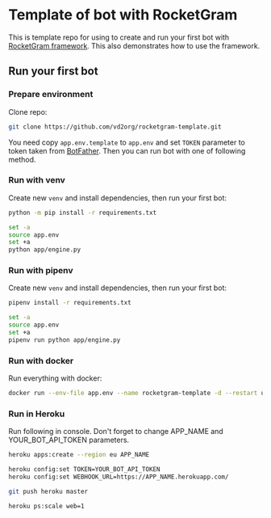# Template of bot with RocketGram

This is template repo for using to create and run your first bot with
[RocketGram framework](https://github.com/vd2org/rocketgram).
This also demonstrates how to use the framework.

## Run your first bot

### Prepare environment

Clone repo:

```bash
git clone https://github.com/vd2org/rocketgram-template.git
```

You need copy `app.env.template` to `app.env` and set `TOKEN`
parameter to token taken from [BotFather](https://t.me/BotFather).
Then you can run bot with one of following method.

### Run with venv

Create new `venv` and install dependencies, then run your first bot:

```bash
python -m pip install -r requirements.txt

set -a
source app.env
set +a
python app/engine.py
```

### Run with pipenv

Create new `venv` and install dependencies, then run your first bot:

```bash
pipenv install -r requirements.txt

set -a
source app.env
set +a
pipenv run python app/engine.py
```

### Run with docker

Run everything with docker:

```bash
docker run --env-file app.env --name rocketgram-template -d --restart unless-stopped rocketgram-template
```

### Run in Heroku
Run following in console.
Don't forget to change APP_NAME and YOUR_BOT_API_TOKEN parameters.

```bash
heroku apps:create --region eu APP_NAME

heroku config:set TOKEN=YOUR_BOT_API_TOKEN
heroku config:set WEBHOOK_URL=https://APP_NAME.herokuapp.com/

git push heroku master

heroku ps:scale web=1
```